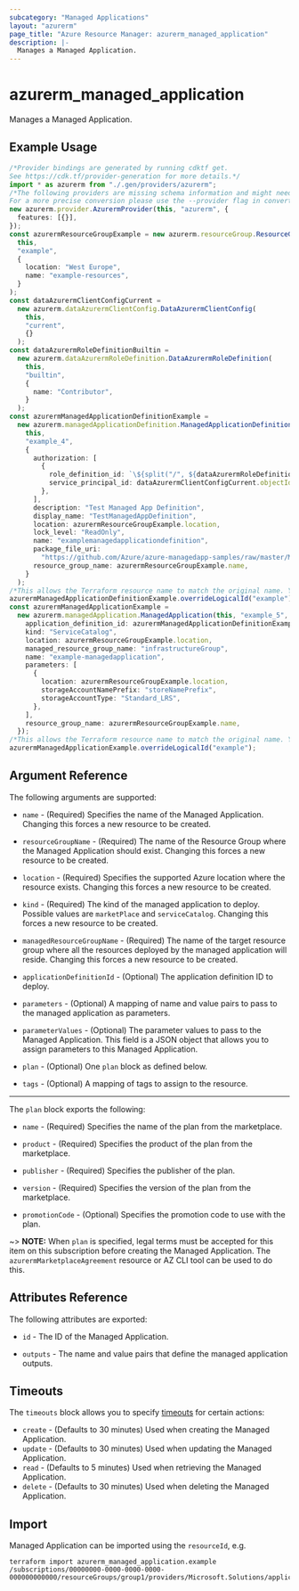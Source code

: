 ```yaml
---
subcategory: "Managed Applications"
layout: "azurerm"
page_title: "Azure Resource Manager: azurerm_managed_application"
description: |-
  Manages a Managed Application.
---
```


# azurerm\_managed\_application

Manages a Managed Application.

## Example Usage

```typescript
/*Provider bindings are generated by running cdktf get.
See https://cdk.tf/provider-generation for more details.*/
import * as azurerm from "./.gen/providers/azurerm";
/*The following providers are missing schema information and might need manual adjustments to synthesize correctly: azurerm.
For a more precise conversion please use the --provider flag in convert.*/
new azurerm.provider.AzurermProvider(this, "azurerm", {
  features: [{}],
});
const azurermResourceGroupExample = new azurerm.resourceGroup.ResourceGroup(
  this,
  "example",
  {
    location: "West Europe",
    name: "example-resources",
  }
);
const dataAzurermClientConfigCurrent =
  new azurerm.dataAzurermClientConfig.DataAzurermClientConfig(
    this,
    "current",
    {}
  );
const dataAzurermRoleDefinitionBuiltin =
  new azurerm.dataAzurermRoleDefinition.DataAzurermRoleDefinition(
    this,
    "builtin",
    {
      name: "Contributor",
    }
  );
const azurermManagedApplicationDefinitionExample =
  new azurerm.managedApplicationDefinition.ManagedApplicationDefinition(
    this,
    "example_4",
    {
      authorization: [
        {
          role_definition_id: `\${split("/", ${dataAzurermRoleDefinitionBuiltin.id})[length(split("/", ${dataAzurermRoleDefinitionBuiltin.id})) - 1]}`,
          service_principal_id: dataAzurermClientConfigCurrent.objectId,
        },
      ],
      description: "Test Managed App Definition",
      display_name: "TestManagedAppDefinition",
      location: azurermResourceGroupExample.location,
      lock_level: "ReadOnly",
      name: "examplemanagedapplicationdefinition",
      package_file_uri:
        "https://github.com/Azure/azure-managedapp-samples/raw/master/Managed Application Sample Packages/201-managed-storage-account/managedstorage.zip",
      resource_group_name: azurermResourceGroupExample.name,
    }
  );
/*This allows the Terraform resource name to match the original name. You can remove the call if you don't need them to match.*/
azurermManagedApplicationDefinitionExample.overrideLogicalId("example");
const azurermManagedApplicationExample =
  new azurerm.managedApplication.ManagedApplication(this, "example_5", {
    application_definition_id: azurermManagedApplicationDefinitionExample.id,
    kind: "ServiceCatalog",
    location: azurermResourceGroupExample.location,
    managed_resource_group_name: "infrastructureGroup",
    name: "example-managedapplication",
    parameters: [
      {
        location: azurermResourceGroupExample.location,
        storageAccountNamePrefix: "storeNamePrefix",
        storageAccountType: "Standard_LRS",
      },
    ],
    resource_group_name: azurermResourceGroupExample.name,
  });
/*This allows the Terraform resource name to match the original name. You can remove the call if you don't need them to match.*/
azurermManagedApplicationExample.overrideLogicalId("example");

```

## Argument Reference

The following arguments are supported:

*   `name` - (Required) Specifies the name of the Managed Application. Changing this forces a new resource to be created.

*   `resourceGroupName` - (Required) The name of the Resource Group where the Managed Application should exist. Changing this forces a new resource to be created.

*   `location` - (Required) Specifies the supported Azure location where the resource exists. Changing this forces a new resource to be created.

*   `kind` - (Required) The kind of the managed application to deploy. Possible values are `marketPlace` and `serviceCatalog`. Changing this forces a new resource to be created.

*   `managedResourceGroupName` - (Required) The name of the target resource group where all the resources deployed by the managed application will reside. Changing this forces a new resource to be created.

*   `applicationDefinitionId` - (Optional) The application definition ID to deploy.

*   `parameters` - (Optional) A mapping of name and value pairs to pass to the managed application as parameters.

*   `parameterValues` - (Optional) The parameter values to pass to the Managed Application. This field is a JSON object that allows you to assign parameters to this Managed Application.

*   `plan` - (Optional) One `plan` block as defined below.

*   `tags` - (Optional) A mapping of tags to assign to the resource.

***

The `plan` block exports the following:

*   `name` - (Required) Specifies the name of the plan from the marketplace.

*   `product` - (Required) Specifies the product of the plan from the marketplace.

*   `publisher` - (Required) Specifies the publisher of the plan.

*   `version` - (Required) Specifies the version of the plan from the marketplace.

*   `promotionCode` - (Optional) Specifies the promotion code to use with the plan.

\~> **NOTE:** When `plan` is specified, legal terms must be accepted for this item on this subscription before creating the Managed Application. The `azurermMarketplaceAgreement` resource or AZ CLI tool can be used to do this.

## Attributes Reference

The following attributes are exported:

*   `id` - The ID of the Managed Application.

*   `outputs` - The name and value pairs that define the managed application outputs.

## Timeouts

The `timeouts` block allows you to specify [timeouts](https://www.terraform.io/language/resources/syntax#operation-timeouts) for certain actions:

* `create` - (Defaults to 30 minutes) Used when creating the Managed Application.
* `update` - (Defaults to 30 minutes) Used when updating the Managed Application.
* `read` - (Defaults to 5 minutes) Used when retrieving the Managed Application.
* `delete` - (Defaults to 30 minutes) Used when deleting the Managed Application.

## Import

Managed Application can be imported using the `resourceId`, e.g.

```shell
terraform import azurerm_managed_application.example /subscriptions/00000000-0000-0000-0000-000000000000/resourceGroups/group1/providers/Microsoft.Solutions/applications/app1
```
